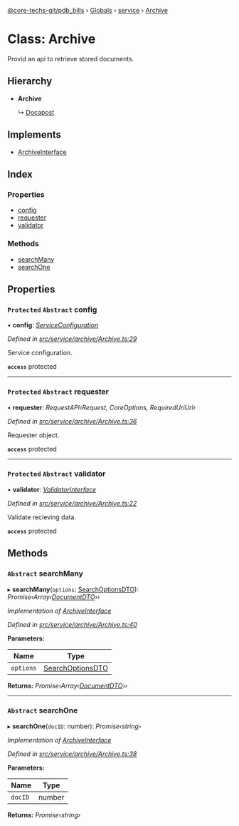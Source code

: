 [@core-techs-git/pdb_bills](../README.md) › [Globals](../globals.md) › [service](../modules/service.md) › [Archive](service.archive.md)

# Class: Archive

Provid an api to retrieve stored documents.

## Hierarchy

* **Archive**

  ↳ [Docapost](service.docapost.md)

## Implements

* [ArchiveInterface](../interfaces/service.archiveinterface.md)

## Index

### Properties

* [config](service.archive.md#protected-abstract-config)
* [requester](service.archive.md#protected-abstract-requester)
* [validator](service.archive.md#protected-abstract-validator)

### Methods

* [searchMany](service.archive.md#abstract-searchmany)
* [searchOne](service.archive.md#abstract-searchone)

## Properties

### `Protected` `Abstract` config

• **config**: *[ServiceConfiguration](../modules/model.md#serviceconfiguration)*

*Defined in [src/service/archive/Archive.ts:29](https://github.com/Core-Techs-Git/pdb_bills/blob/129d5d6/src/service/archive/Archive.ts#L29)*

Service configuration.

**`access`** protected

___

### `Protected` `Abstract` requester

• **requester**: *RequestAPI‹Request, CoreOptions, RequiredUriUrl›*

*Defined in [src/service/archive/Archive.ts:36](https://github.com/Core-Techs-Git/pdb_bills/blob/129d5d6/src/service/archive/Archive.ts#L36)*

Requester object.

**`access`** protected

___

### `Protected` `Abstract` validator

• **validator**: *[ValidatorInterface](../interfaces/service.validatorinterface.md)*

*Defined in [src/service/archive/Archive.ts:22](https://github.com/Core-Techs-Git/pdb_bills/blob/129d5d6/src/service/archive/Archive.ts#L22)*

Validate recieving data.

**`access`** protected

## Methods

### `Abstract` searchMany

▸ **searchMany**(`options`: [SearchOptionsDTO](../modules/model.md#searchoptionsdto)): *Promise‹Array‹[DocumentDTO](../modules/model.md#documentdto)››*

*Implementation of [ArchiveInterface](../interfaces/service.archiveinterface.md)*

*Defined in [src/service/archive/Archive.ts:40](https://github.com/Core-Techs-Git/pdb_bills/blob/129d5d6/src/service/archive/Archive.ts#L40)*

**Parameters:**

Name | Type |
------ | ------ |
`options` | [SearchOptionsDTO](../modules/model.md#searchoptionsdto) |

**Returns:** *Promise‹Array‹[DocumentDTO](../modules/model.md#documentdto)››*

___

### `Abstract` searchOne

▸ **searchOne**(`docID`: number): *Promise‹string›*

*Implementation of [ArchiveInterface](../interfaces/service.archiveinterface.md)*

*Defined in [src/service/archive/Archive.ts:38](https://github.com/Core-Techs-Git/pdb_bills/blob/129d5d6/src/service/archive/Archive.ts#L38)*

**Parameters:**

Name | Type |
------ | ------ |
`docID` | number |

**Returns:** *Promise‹string›*

